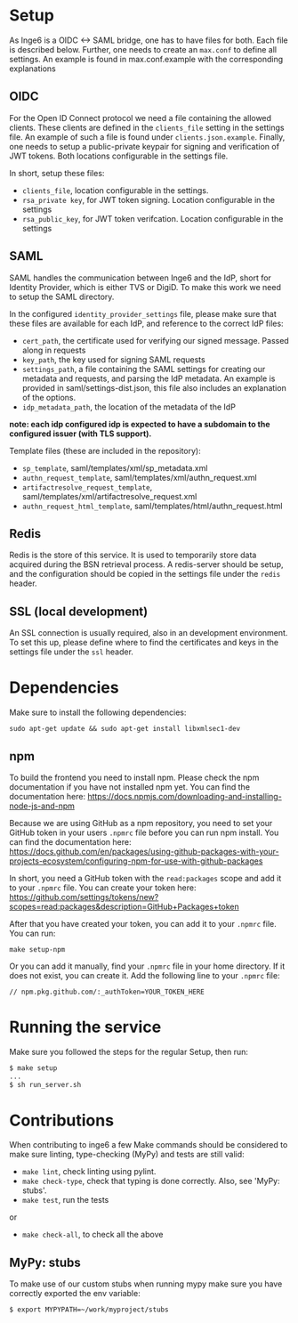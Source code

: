 # Setup

As Inge6 is a OIDC <-> SAML bridge, one has to have files for both. Each file is described below. Further, one needs to create an `max.conf` to define all settings. An example is found in max.conf.example with the corresponding explanations

## OIDC
For the Open ID Connect protocol we need a file containing the allowed clients. These clients are defined in the `clients_file` setting in the settings file. An example of such a file is found under `clients.json.example`. Finally, one needs to setup a public-private keypair for signing and verification of JWT tokens. Both locations configurable in the settings file.

In short, setup these files:
- `clients_file`, location configurable in the settings.
- `rsa_private key`, for JWT token signing. Location configurable in the settings
- `rsa_public_key`, for JWT token verifcation. Location configurable in the settings

## SAML
SAML handles the communication between Inge6 and the IdP, short for Identity Provider, which is either TVS or DigiD. To make this work we need to setup the SAML directory.

In the configured `identity_provider_settings` file, please make sure that these files are available for each IdP, and reference to the correct IdP files:
- `cert_path`, the certificate used for verifying our signed message. Passed along in requests
- `key_path`, the key used for signing SAML requests
- `settings_path`, a file containing the SAML settings for creating our metadata and requests, and parsing the IdP metadata. An example is provided in saml/settings-dist.json, this file also includes an explanation of the options.
- `idp_metadata_path`, the location of the metadata of the IdP

**note: each idp configured idp is expected to have a subdomain to the configured issuer (with TLS support).**

Template files (these are included in the repository):
- `sp_template`, saml/templates/xml/sp_metadata.xml
- `authn_request_template`, saml/templates/xml/authn_request.xml
- `artifactresolve_request_template`, saml/templates/xml/artifactresolve_request.xml
- `authn_request_html_template`, saml/templates/html/authn_request.html

## Redis
Redis is the store of this service. It is used to temporarily store data acquired during the BSN retrieval process. A redis-server should be setup, and the configuration should be copied in the settings file under the `redis` header.

## SSL (local development)
An SSL connection is usually required, also in an development environment. To set this up, please define where to find the certificates and keys in the settings file under the `ssl` header.

# Dependencies

Make sure to install the following dependencies: 
```
sudo apt-get update && sudo apt-get install libxmlsec1-dev
```

## npm

To build the frontend you need to install npm. Please check the npm documentation if you have not installed npm yet.
You can find the documentation here: https://docs.npmjs.com/downloading-and-installing-node-js-and-npm

Because we are using GitHub as a npm repository, you need to set your GitHub token in your users `.npmrc` file before you can run npm install.
You can find the documentation here: https://docs.github.com/en/packages/using-github-packages-with-your-projects-ecosystem/configuring-npm-for-use-with-github-packages

In short, you need a GitHub token with the `read:packages` scope and add it to your `.npmrc` file.
You can create your token here: https://github.com/settings/tokens/new?scopes=read:packages&description=GitHub+Packages+token

After that you have created your token, you can add it to your `.npmrc` file.
You can run:

```
make setup-npm
```

Or you can add it manually, find your `.npmrc` file in your home directory. If it does not exist, you can create it.
Add the following line to your `.npmrc` file:

```
// npm.pkg.github.com/:_authToken=YOUR_TOKEN_HERE
```


# Running the service
Make sure you followed the steps for the regular Setup, then run:
```bash
$ make setup
...
$ sh run_server.sh
```

# Contributions
When contributing to inge6 a few Make commands should be considered to make sure linting, type-checking (MyPy) and tests are still valid:
- `make lint`, check linting using pylint.
- `make check-type`, check that typing is done correctly. Also, see 'MyPy: stubs'.
- `make test`, run the tests

or 
- `make check-all`, to check all the above

## MyPy: stubs
To make use of our custom stubs when running mypy make sure you have correctly exported the env variable:
```bash
$ export MYPYPATH=~/work/myproject/stubs
```
